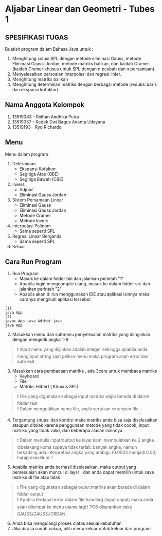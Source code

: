 # Aljabar Linear dan Geometri - Tubes 1

## SPESIFIKASI TUGAS
Buatlah program dalam Bahasa Java untuk :
1. Menghitung solusi SPL dengan metode eliminasi Gauss, metode Eliminasi Gauss-Jordan, metode matriks balikan, dan kaidah Cramer (kaidah Cramer khusus untuk SPL dengan n peubah dan n persamaan).
2. Menyelesaikan persoalan interpolasi dan regresi linier.
3. Menghitung matriks balikan
4. Menghitung determinan matriks dengan berbagai metode (reduksi baris dan ekspansi kofaktor).

## Nama Anggota Kelompok
1. 13519043 - Reihan Andhika Putra
2. 13519057 - Kadek Dwi Bagus Ananta Udayana
3. 13519193 - Ryo Richardo

## Menu
Menu dalam program :
1.  Determinan
    - Ekspansi Kofaktor
    - Segitiga Atas (OBE)
    - Segitiga Bawah (OBE)
2.  Invers
    - Adjoint
    - Eliminasi Gauss Jordan
3.  Sistem Persamaan Linear
    - Eliminasi Gauss
    - Eliminasi Gauss Jordan
    - Metode Cramer
    - Metode Invers
4.  Interpolasi Polinom
    - Sama seperti SPL
5.  Regresi Linear Berganda
    - Sama seperti SPL
6.  Keluar

## Cara Run Program
1.  Run Program 
    - Masuk ke dalam folder bin dan jalankan perintah "1"
    - Apabila ingin mengcompile ulang, masuk ke dalam folder src dan jalankan perintah "2"
    - Apabila akan di run menggunakan IDE atau aplikasi lainnya maka caranya mengikuti aplikasi tersebut
```
(1)
java App
(2)
javac App.java AdtMat.java
java App
```
2.  Masukkan menu dan submenu penyelesaian matriks yang diinginkan dengan mengetik angka 1-9
> :exclamation: Input menu yang diijinkan adalah integer sehingga apabila anda menginput string saat pilihan menu maka program akan error dan auto exit
3.  Masukkan cara pembacaan matriks , ada 3cara untuk membaca matriks
    - Keyboard
    - File
    - Matriks Hilbert ( Khusus SPL)
> :exclamation: File yang digunakan sebagai input matriks wajib berada di dalam folder test <br/>
> :exclamation: Dalam mengetikkan nama file, wajib sertakan extension file
4. Tergantung situasi dan kondisi maka matriks anda bisa saja diselesaikan ataupun ditolak karena penggunaan metode yang tidak cocok, input matriks yang tidak valid, dan beberapa alasan lainnnya
> :exclamation: Dalam menulis input/output ke layar kami membulatkan ke 2 angka dibelakang koma supaya tidak terlalu banyak angka, namun terkadang ada interpretasi angka yang ambigu (0.0004 menjadi 0.00) harap dimaklumi !
5. Apabila matriks anda berhasil diselesaikan, maka output yang bersesuaian akan muncul di layar , dan anda dapat memilih untuk save matriks di file atau tidak
> :exclamation: File yang digunakan sebagai ouput matriks akan berada di dalam folder output <br/>
> :exclamation: Apabila terdapat error dalam file handling (input onput) maka anda akan dilempar ke menu utama lagi 
> :exclamation: TC6 disarankan pake GAUSS/GAUSSJORDAN
6. Anda bisa mengulangi proses diatas sesuai kebutuhan
7. Jika dirasa sudah cukup, pilih menu keluar untuk keluar dari program


